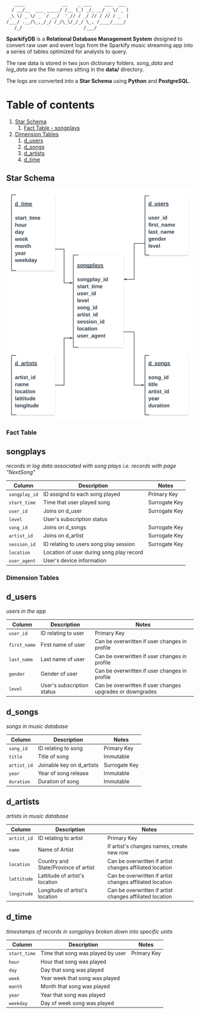 ```
   ____              __    _ ___     ___  ___ 
  / __/__  ___ _____/ /__ (_) _/_ __/ _ \/ _ )
 _\ \/ _ \/ _ `/ __/  '_// / _/ // / // / _  |
/___/ .__/\_,_/_/ /_/\_\/_/_/ \_, /____/____/ 
   /_/                       /___/            
```

__SparkifyDB__ is a __Relational Database Management System__ designed to convert raw user and event logs from the Sparkify music streaming app into a series of tables optimized for analysts to query. 

The raw data is stored in two json dictionary folders. _song_data_ and _log_data_ are the file names sitting in the __data/__ directory.

The logs are converted into a __Star Schema__ using __Python__ and __PostgreSQL__. 

# Table of contents
1. [Star Schema](#starschema)
    1. [Fact Table - songplays](#songplays)
2. [Dimension Tables](#dimtables)
    1. [d_users](#d_users)
    2. [d_songs](#d_songs)
    3. [d_artists](#d_artists)
    4. [d_time](#d_time)


## Star Schema <a name="starschema"></a>

![SparkifyDBStarSchema](https://github.com/cyborgbuddha/data_projects/blob/master/SparkifyDB%20RDBMS/Sparkify%20DB.png?raw=true "SparkifyDBERD")


### Fact Table
## songplays 
_records in log data associated with song plays i.e. records with page "NextSong"_

|Column|Description|Notes|
|------|-----------|-----|
|`songplay_id`| ID assignd to each song played | Primary Key |
|`start_time`| Time that user played song | Surrogate Key |
|`user_id`| Joins on d_user | Surrogate Key |
|`level`| User's subscription status ||
|`song_id`| Joins on d_songs | Surrogate Key |
|`artist_id`| Joins on d_artist | Surrogate Key |
|`session_id`| ID relating to users song play session | Surrogate Key |
|`location`| Location of user during song play record | |
|`user_agent`| User's device information | |

### Dimension Tables <a name="dimtables"></a>
## d_users   <a name="d_users"></a>
_users in the app_

|Column|Description|Notes|
|------|-----------|-----|
|`user_id`| ID relating to user | Primary Key |
|`first_name`| First name of user | Can be overwritten if user changes in profile |
|`last_name`| Last name of user | Can be overwritten if user changes in profile |
|`gender`| Gender of user | Can be overwritten if user changes in profile |
|`level`| User's subscription status | Can be overwritten if user changes upgrades or downgrades |

## d_songs <a name="d_songs"></a>
_songs in music database_

|Column|Description|Notes|
|------|-----------|-----|
|`song_id`| ID relating to song | Primary Key |
|`title`| Title of song | Immutable |
|`artist_id`| Joinable key on d_artists | Surrogate Key |
|`year`| Year of song release | Immutable |
|`duration`| Duration of song | Immutable |

## d_artists <a name="d_artists"></a>
_artists in music database_

|Column|Description|Notes|
|------|-----------|-----|
|`artist_id`| ID relating to artist | Primary Key |
|`name`| Name of Artist | If artist's changes names, create new row |
|`location`| Country and State/Province of artist | Can be overwritten if artist changes affiliated location |
|`lattitude`| Lattitude of artist's location | Can be overwritten if artist changes affiliated location |
|`longitude`| Longitude of artist's location | Can be overwritten if artist changes affiliated location |

## d_time <a name="d_time"></a>
_timestamps of records in songplays broken down into specific units_

|Column|Description|Notes|
|------|-----------|-----|
|`start_time`| Time that song was played by user|Primary Key|
|`hour`| Hour that song was played||
|`day`| Day that song was played||
|`week`| Year week that song was played||
|`month`| Month that song was played||
|`year`| Year that song was played||
|`weekday`| Day of week song was played||

